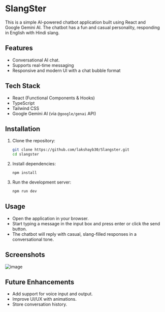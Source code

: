 # SlangSter

This is a simple AI-powered chatbot application built using React and Google Gemini AI. The chatbot has a fun and casual personality, responding in English with Hindi slang.

## Features
- Conversational AI chat.
- Supports real-time messaging
- Responsive and modern UI with a chat bubble format

## Tech Stack
- React (Functional Components & Hooks)
- TypeScript
- Tailwind CSS
- Google Gemini AI (via `@google/genai` API)

## Installation
1. Clone the repository:
   ```sh
   git clone https://github.com/lakshayb30/Slangster.git
   cd slangster
   ```
2. Install dependencies:
   ```sh
   npm install
   ```
3. Run the development server:
   ```sh
   npm run dev
   ```

## Usage
- Open the application in your browser.
- Start typing a message in the input box and press enter or click the send button.
- The chatbot will reply with casual, slang-filled responses in a conversational tone.


## Screenshots
![image](https://github.com/user-attachments/assets/b7da7e15-3609-4f66-8db5-6ffae401d83f)


## Future Enhancements
- Add support for voice input and output.
- Improve UI/UX with animations.
- Store conversation history.
